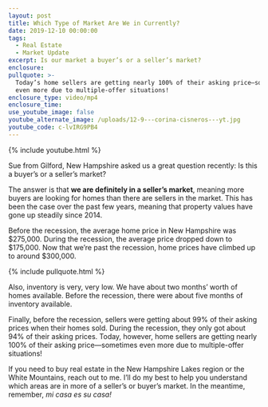 ```yaml
---
layout: post
title: Which Type of Market Are We in Currently?
date: 2019-12-10 00:00:00
tags:
  - Real Estate
  - Market Update
excerpt: Is our market a buyer’s or a seller’s market?
enclosure:
pullquote: >-
  Today’s home sellers are getting nearly 100% of their asking price—sometimes
  even more due to multiple-offer situations!
enclosure_type: video/mp4
enclosure_time:
use_youtube_image: false
youtube_alternate_image: /uploads/12-9---corina-cisneros---yt.jpg
youtube_code: c-lvIRG9PB4
---
```


{% include youtube.html %}

Sue from Gilford, New Hampshire asked us a great question recently: Is this a buyer’s or a seller’s market?

The answer is that **we are definitely in a seller’s market**, meaning more buyers are looking for homes than there are sellers in the market. This has been the case over the past few years, meaning that property values have gone up steadily since 2014.

Before the recession, the average home price in New Hampshire was $275,000. During the recession, the average price dropped down to $175,000. Now that we’re past the recession, home prices have climbed up to around $300,000.

{% include pullquote.html %}

Also, inventory is very, very low. We have about two months’ worth of homes available. Before the recession, there were about five months of inventory available.

Finally, before the recession, sellers were getting about 99% of their asking prices when their homes sold. During the recession, they only got about 94% of their asking prices. Today, however, home sellers are getting nearly 100% of their asking price—sometimes even more due to multiple-offer situations\!

If you need to buy real estate in the New Hampshire Lakes region or the White Mountains, reach out to me. I’ll do my best to help you understand which areas are in more of a seller’s or buyer’s market. In the meantime, remember, *mi casa es su casa\!*